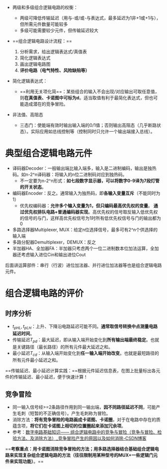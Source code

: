 - 两级和多级组合逻辑电路的权衡：
	- 两级可降低传输延迟（用与-或/或-与表达式，最多延迟为1非+1或+1与），但所需元件数量可能较多
	- 多级可能需要较少元件，但传输延迟较大
- ==组合逻辑电路设计流程：==
	1. 分析需求，给出逻辑表达式/真值表
	2. 简化逻辑表达式
	3. 画出逻辑电路图
	4. **评价电路（电气特性、风险缺陷等）**

- 简化逻辑表达式：
	- ==利用无关项化简==：某些组合的输入不会出现/对应输出可取任意值，则**在真值表、卡诺图中可标为d**。适当取值有利于最简化表达式，但也可能造成潜在的竞争冒险。
- 非法值、高阻态
	- 三态门：使能端有效时输出输入端的0/1值；否则输出高阻态（几乎断路状态）。实际应用如总线控制等（控制同时只允许一个输出端接入总线）。

# 典型组合逻辑电路元件

- 译码器Decoder：一般输出端比输入端多，输入是二进制编码，输出是独热码。如n-2^n译码器：将输入的n位二进制码对应到独热码。
	- 不一定要为n-2^n形式：**如七段数字显示器，可以将数字0-9译为7段灯管的开关状态**。
- 编码器Encoder：反之。通常输入为独热码，即**各输入变量互斥**（不能同时为1）
	- 优先权编码器：**允许多个输入变量为1，但只编码最高优先权的变量**。
	  **通过优先权排队电路+普通编码器实现**。高优先权的信号取反输入低优先权的信号的与门，这样高优先权信号为1时所有低优先权信号与门的输出都为0
- 多路选择器Multiplexer, MUX：给定n位选择信号，最多可有2^n个供选择的输入端
- 多路分配器Demultiplexer，DEMUX：反之
- 半加器HA、全加器FA：半加器只考虑两个一位二进制数本位加法运算，全加器还考虑输入进位Cin和输出进位Cout

后面讲运算部件：串行（行波）进位加法器、并行进位加法器等也是组合逻辑电路元件。


# 组合逻辑电路的评价
## 时序分析
- $t_{pHL},t_{pLH}$：上升、下降沿电路延迟可能不同。**通常取信号转换中点测量电路延迟时间**。
- 传输延迟$T_{pd}$：最大延迟，即从输入端开始变化到**所有输出端最终稳定**。也就是关键路径（最长路径）的所有元件最大延迟之和。
- 最小延迟$T_{cd}$：从输入端开始变化到**任一输入端开始改变**。也就是最短路径的所有元件最小延迟之和。

==传输延迟、最小延迟计算实践：==根据元件延迟信息表，在图上批量标出各元件的传输延迟、最小延迟，便于快速计算！
## 竞争冒险
- 同一输入信号经>=2条路径作用到同一输出端，**因不同路径延迟不同**，可能产生毛刺（短暂的不正确信号）。产生毛刺称为冒险。
- 消除方法：**将有竞争冒险的电路画成卡诺图、卡诺圈**，对于在电路中存在的质蕴含项，**将它们在卡诺图上相切的位置圈起来添加冗余项**。
- 参考：[数字电路基础知识—— 组合逻辑电路中的竞争与冒险（竞争与冒险、检验方法、及消除方法）_竞争冒险产生的原因以及如何消除-CSDN博客](https://blog.csdn.net/CLL_caicai/article/details/108226231)


==**考察重点：用卡诺图消除竞争冒险的方法；用多路选择器结合基础组合逻辑电路来实现复杂组合逻辑电路的方法（往往限制用某种型号的MUX+一些逻辑门元件来实现功能）**。==